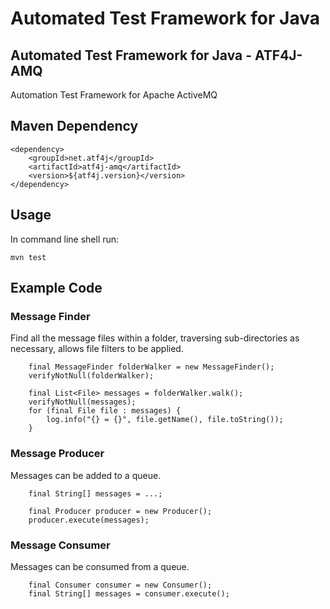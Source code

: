 # Automated Test Framework for Java

## Automated Test Framework for Java - ATF4J-AMQ

Automation Test Framework for Apache ActiveMQ

## Maven Dependency

	<dependency>
		<groupId>net.atf4j</groupId>
		<artifactId>atf4j-amq</artifactId>
		<version>${atf4j.version}</version>
	</dependency>

## Usage

In command line shell run:

    mvn test

## Example Code
### Message Finder
Find all the message files within a folder, traversing sub-directories as necessary, allows file filters to be applied.


        final MessageFinder folderWalker = new MessageFinder();
        verifyNotNull(folderWalker);

        final List<File> messages = folderWalker.walk();
        verifyNotNull(messages);
        for (final File file : messages) {
            log.info("{} = {}", file.getName(), file.toString());
        }

### Message Producer

Messages can be added to a queue.

        final String[] messages = ...;

        final Producer producer = new Producer();
        producer.execute(messages);

### Message Consumer

Messages can be consumed from a queue.

        final Consumer consumer = new Consumer();
        final String[] messages = consumer.execute();
 

